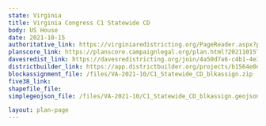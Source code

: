 ```yaml
---
state: Virginia
title: Virginia Congress C1 Statewide CD
body: US House
date: 2021-10-15
authoritative_link: https://virginiaredistricting.org/PageReader.aspx?page=2021PlanData
planscore_link: https://planscore.campaignlegal.org/plan.html?20211015T151529.914116648Z
davesredist_link: https://davesredistricting.org/join/4a50d7a6-c4b1-4e3b-ad5d-e37e05c65692
districtbuilder_link: https://app.districtbuilder.org/projects/b1564e0d-c980-4f23-8d59-33f9009932d5
blockassignment_file: /files/VA-2021-10/C1_Statewide_CD_blkassign.zip
five38_link:
shapefile_file:
simplegeojson_file: /files/VA-2021-10/C1_Statewide_CD_blkassign.geojson

layout: plan-page
---
```

